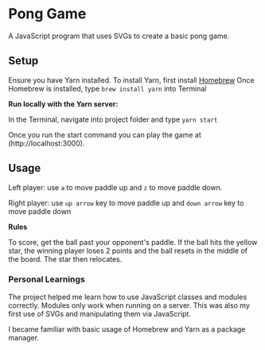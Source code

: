 # Pong Game

A JavaScript program that uses SVGs to create a basic pong game. 

## Setup

Ensure you have Yarn installed. 
    To install Yarn, first install [Homebrew](https://brew.sh/)
    Once Homebrew is installed, type `brew install yarn` into Terminal

**Run locally with the Yarn server:**

In the Terminal, navigate into project folder and type `yarn start`

Once you run the start command you can play the game at (http://localhost:3000).

## Usage

Left player: use `a` to move paddle up and `z` to move paddle down.

Right player: use `up arrow` key to move paddle up and `down arrow` key to move paddle down

**Rules**

To score, get the ball past your opponent's paddle.
If the ball hits the yellow star, the winning player loses 2 points and the ball resets in the middle of the board. The star then relocates.

### Personal Learnings

The project helped me learn how to use JavaScript classes and modules correctly. Modules only work when running on a server. This was also my first use of SVGs and manipulating them via JavaScript.

I became familiar with basic usage of Homebrew and Yarn as a package manager.






